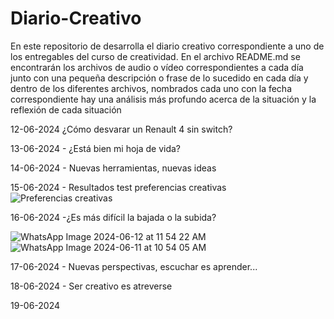 # Diario-Creativo

En este repositorio de desarrolla el diario creativo correspondiente a uno de los entregables del curso de creatividad.
En el archivo README.md se encontrarán los archivos de audio o vídeo correspondientes a cada día junto con una pequeña descripción o frase de lo sucedido en cada día y dentro de los diferentes archivos, nombrados cada uno con la fecha correspondiente hay una análisis más profundo acerca de la situación y la reflexión de cada situación 




12-06-2024 ¿Cómo desvarar un Renault 4 sin switch?



13-06-2024 - ¿Está bien mi hoja de vida?


14-06-2024 - Nuevas herramientas, nuevas ideas


15-06-2024 - Resultados test preferencias creativas
![Preferencias creativas](https://github.com/sebastianovalle/Diario-Creativo/assets/75762926/5fae0bf1-c53f-4dfc-969c-dd982a992ca5)


16-06-2024 -¿Es más difícil la bajada o la subida?

![WhatsApp Image 2024-06-12 at 11 54 22 AM](https://github.com/sebastianovalle/Diario-Creativo/assets/75762926/422eab6a-3f93-4334-b05d-fc757dc3426d)
![WhatsApp Image 2024-06-11 at 10 54 05 AM](https://github.com/sebastianovalle/Diario-Creativo/assets/75762926/74f8316d-2c0b-4418-b6f5-4633c70621de)


17-06-2024 - Nuevas perspectivas, escuchar es aprender...


18-06-2024 - Ser creativo es atreverse


19-06-2024
